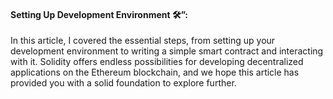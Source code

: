 #### Setting Up Development Environment 🛠️”:

In this article, I covered the essential steps, from setting up your development environment to writing a simple smart contract and interacting with it. Solidity offers endless possibilities for developing decentralized applications on the Ethereum blockchain, and we hope this article has provided you with a solid foundation to explore further.

